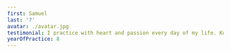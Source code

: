 ```yaml
---
first: Samuel
last: '?'
avatar: ./avatar.jpg
testimonial: I practice with heart and passion every day of my life. Kung Fu helps me develop physically and mentally.
yearOfPractice: 8
---
```

